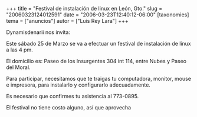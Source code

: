 +++
title = "Festival de instalación de linux en León, Gto."
slug = "20060323124012591"
date = "2006-03-23T12:40:12-06:00"
[taxonomies]
tema = ["anuncios"]
autor = ["Luis Rey Lara"]
+++

Dynamisdenarii nos invita:

Este sábado 25 de Marzo se va a efectuar un festival de instalación de
linux a las 4 pm.

El domicilio es: Paseo de los Insurgentes 304 int 114, entre Nubes y
Paseo del Moral.

Para participar, necesitamos que te traigas tu computadora, monitor,
mouse e impresora, para instalarlo y configurarlo adecuadamente.

Es necesario que confirmes tu asistencia al 773-0895.

El festival no tiene costo alguno, así que aprovecha

